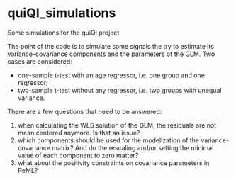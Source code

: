 # quiQI_simulations
Some simulations for the quiQI project

The point of the code is to simulate some signals the try to estimate its variance-covariance components and the parameters of the GLM. Two cases are considered:

- one-sample t-test with an age regressor, i.e. one group and one regressor;
- two-sample t-test without any regressor, i.e. two groups with unequal variance.

There are a few questions that need to be answered:

1. when calculating the WLS solution of the GLM, the residuals are not mean centered anymore. Is that an issue?
2. which components should be used for the modelization of the variance-covariance matrix? And do the rescaling and/or setting the minimal value of each component to zero matter?
3. what about the positivity constraints on covariance parameters in ReML?

